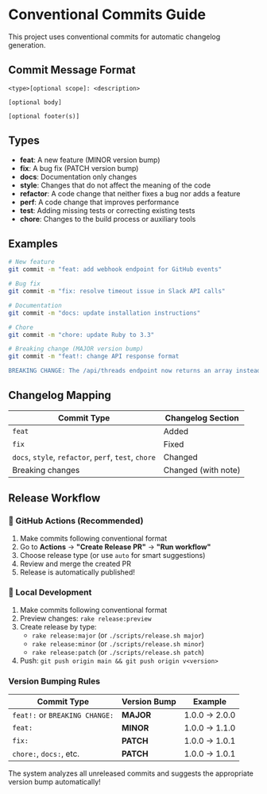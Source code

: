 # Conventional Commits Guide

This project uses conventional commits for automatic changelog generation.

## Commit Message Format

```
<type>[optional scope]: <description>

[optional body]

[optional footer(s)]
```

## Types

- **feat**: A new feature (MINOR version bump)
- **fix**: A bug fix (PATCH version bump)
- **docs**: Documentation only changes
- **style**: Changes that do not affect the meaning of the code
- **refactor**: A code change that neither fixes a bug nor adds a feature
- **perf**: A code change that improves performance
- **test**: Adding missing tests or correcting existing tests
- **chore**: Changes to the build process or auxiliary tools

## Examples

```bash
# New feature
git commit -m "feat: add webhook endpoint for GitHub events"

# Bug fix
git commit -m "fix: resolve timeout issue in Slack API calls"

# Documentation
git commit -m "docs: update installation instructions"

# Chore
git commit -m "chore: update Ruby to 3.3"

# Breaking change (MAJOR version bump)
git commit -m "feat!: change API response format

BREAKING CHANGE: The /api/threads endpoint now returns an array instead of an object"
```

## Changelog Mapping

| Commit Type                                          | Changelog Section   |
| ---------------------------------------------------- | ------------------- |
| `feat`                                               | Added               |
| `fix`                                                | Fixed               |
| `docs`, `style`, `refactor`, `perf`, `test`, `chore` | Changed             |
| Breaking changes                                     | Changed (with note) |

## Release Workflow

### 🚀 GitHub Actions (Recommended)

1. Make commits following conventional format
2. Go to **Actions** → **"Create Release PR"** → **"Run workflow"**
3. Choose release type (or use `auto` for smart suggestions)
4. Review and merge the created PR
5. Release is automatically published!

### 🧠 Local Development

1. Make commits following conventional format
2. Preview changes: `rake release:preview`
3. Create release by type:
   - `rake release:major` (or `./scripts/release.sh major`)
   - `rake release:minor` (or `./scripts/release.sh minor`)
   - `rake release:patch` (or `./scripts/release.sh patch`)
4. Push: `git push origin main && git push origin v<version>`

### Version Bumping Rules

| Commit Type                    | Version Bump | Example       |
| ------------------------------ | ------------ | ------------- |
| `feat!:` or `BREAKING CHANGE:` | **MAJOR**    | 1.0.0 → 2.0.0 |
| `feat:`                        | **MINOR**    | 1.0.0 → 1.1.0 |
| `fix:`                         | **PATCH**    | 1.0.0 → 1.0.1 |
| `chore:`, `docs:`, etc.        | **PATCH**    | 1.0.0 → 1.0.1 |

The system analyzes all unreleased commits and suggests the appropriate version bump automatically!
